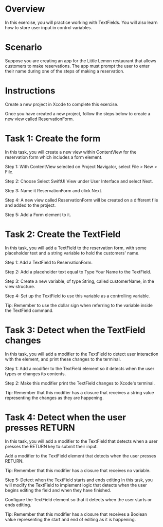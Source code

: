 # Overview
In this exercise, you will practice working with TextFields. You will also learn how to store user input in control variables.

# Scenario
Suppose you are creating an app for the Little Lemon restaurant that allows customers to make reservations.  The app must prompt the user to enter their name during one of the steps of making a reservation.

# Instructions
Create a new project in Xcode to complete this exercise.

Once you have created a new project, follow the steps below to create a new view called ReservationForm.

# Task 1: Create the form
In this task, you will create a new view within ContentView for the reservation form which includes a form element.

Step 1: With ContentView selected on Project Navigator, select File > New > File.

Step 2: Choose Select SwiftUI View under User Interface and select Next.

Step 3: Name it ReservationForm and click Next. 

Step 4: A new view called ReservationForm will be created on a different file and added to the project.

Step 5: Add a Form element to it.

# Task 2: Create the TextField
In this task, you will add a TextField to the reservation form, with some placeholder text and a string variable to hold the customers' name.

Step 1: Add a TextField to ReservationForm.

Step 2: Add a placeholder text equal to Type Your Name to the TextField.

Step 3: Create a new variable, of type String, called customerName, in the view structure.

Step 4: Set up the TextField to use this variable as a controlling variable.

Tip: Remember to use the dollar sign when referring to the variable inside the TextField command.

# Task 3: Detect when the TextField changes
In this task, you will add a modifier to the TextField to detect user interaction with the element, and print these changes to the terminal.

Step 1: Add a modifier to the TextField element so it detects when the user types or changes its contents.

Step 2: Make this modifier print the TextField changes to Xcode's terminal.

Tip: Remember that this modifier has a closure that receives a string value representing the changes as they are happening.

# Task 4: Detect when the user presses RETURN
In this task, you will add a modifier to the TextField that detects when a user presses the RETURN key to submit their input.

Add a modifier to the TextField element that detects when the user presses RETURN.

Tip: Remember that this modifier has a closure that receives no variable.

Step 5: Detect when the TextField starts and ends editing
In this task, you will modify the TextField to implement logic that detects when the user begins editing the field and when they have finished.

Configure the TextField element so that it detects when the user starts or ends editing.

Tip: Remember that this modifier has a closure that receives a Boolean value representing the start and end of editing as it is happening.

